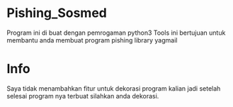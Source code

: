# Pishing_Sosmed

Program ini di buat dengan pemrogaman python3 
Tools ini bertujuan untuk membantu anda membuat program pishing library yagmail

# Info

Saya tidak menambahkan fitur untuk dekorasi program kalian jadi setelah selesai program nya terbuat silahkan anda dekorasi.
